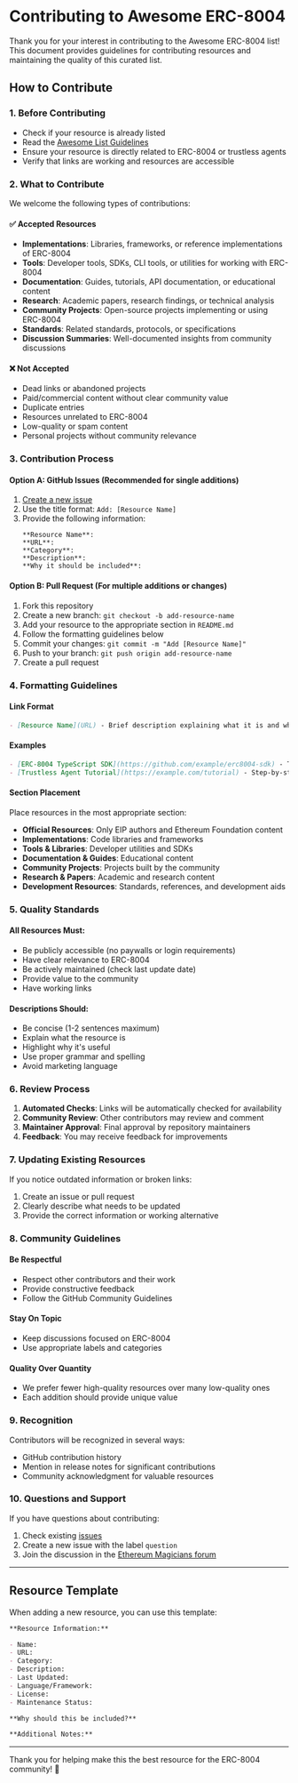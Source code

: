 # Contributing to Awesome ERC-8004

Thank you for your interest in contributing to the Awesome ERC-8004 list! This document provides guidelines for contributing resources and maintaining the quality of this curated list.

## How to Contribute

### 1. Before Contributing

- Check if your resource is already listed
- Read the [Awesome List Guidelines](https://github.com/sindresorhus/awesome/blob/main/contributing.md)
- Ensure your resource is directly related to ERC-8004 or trustless agents
- Verify that links are working and resources are accessible

### 2. What to Contribute

We welcome the following types of contributions:

#### ✅ Accepted Resources

- **Implementations**: Libraries, frameworks, or reference implementations of ERC-8004
- **Tools**: Developer tools, SDKs, CLI tools, or utilities for working with ERC-8004
- **Documentation**: Guides, tutorials, API documentation, or educational content
- **Research**: Academic papers, research findings, or technical analysis
- **Community Projects**: Open-source projects implementing or using ERC-8004
- **Standards**: Related standards, protocols, or specifications
- **Discussion Summaries**: Well-documented insights from community discussions

#### ❌ Not Accepted

- Dead links or abandoned projects
- Paid/commercial content without clear community value
- Duplicate entries
- Resources unrelated to ERC-8004
- Low-quality or spam content
- Personal projects without community relevance

### 3. Contribution Process

#### Option A: GitHub Issues (Recommended for single additions)

1. [Create a new issue](https://github.com/sudeepb02/awesome-erc8004/issues/new)
2. Use the title format: `Add: [Resource Name]`
3. Provide the following information:
   ```
   **Resource Name**:
   **URL**:
   **Category**:
   **Description**:
   **Why it should be included**:
   ```

#### Option B: Pull Request (For multiple additions or changes)

1. Fork this repository
2. Create a new branch: `git checkout -b add-resource-name`
3. Add your resource to the appropriate section in `README.md`
4. Follow the formatting guidelines below
5. Commit your changes: `git commit -m "Add [Resource Name]"`
6. Push to your branch: `git push origin add-resource-name`
7. Create a pull request

### 4. Formatting Guidelines

#### Link Format

```markdown
- [Resource Name](URL) - Brief description explaining what it is and why it's useful
```

#### Examples

```markdown
- [ERC-8004 TypeScript SDK](https://github.com/example/erc8004-sdk) - TypeScript SDK for integrating ERC-8004 registries with type safety and comprehensive documentation
- [Trustless Agent Tutorial](https://example.com/tutorial) - Step-by-step guide to building your first trustless agent using ERC-8004
```

#### Section Placement

Place resources in the most appropriate section:

- **Official Resources**: Only EIP authors and Ethereum Foundation content
- **Implementations**: Code libraries and frameworks
- **Tools & Libraries**: Developer utilities and SDKs
- **Documentation & Guides**: Educational content
- **Community Projects**: Projects built by the community
- **Research & Papers**: Academic and research content
- **Development Resources**: Standards, references, and development aids

### 5. Quality Standards

#### All Resources Must:

- Be publicly accessible (no paywalls or login requirements)
- Have clear relevance to ERC-8004
- Be actively maintained (check last update date)
- Provide value to the community
- Have working links

#### Descriptions Should:

- Be concise (1-2 sentences maximum)
- Explain what the resource is
- Highlight why it's useful
- Use proper grammar and spelling
- Avoid marketing language

### 6. Review Process

1. **Automated Checks**: Links will be automatically checked for availability
2. **Community Review**: Other contributors may review and comment
3. **Maintainer Approval**: Final approval by repository maintainers
4. **Feedback**: You may receive feedback for improvements

### 7. Updating Existing Resources

If you notice outdated information or broken links:

1. Create an issue or pull request
2. Clearly describe what needs to be updated
3. Provide the correct information or working alternative

### 8. Community Guidelines

#### Be Respectful

- Respect other contributors and their work
- Provide constructive feedback
- Follow the GitHub Community Guidelines

#### Stay On Topic

- Keep discussions focused on ERC-8004
- Use appropriate labels and categories

#### Quality Over Quantity

- We prefer fewer high-quality resources over many low-quality ones
- Each addition should provide unique value

### 9. Recognition

Contributors will be recognized in several ways:

- GitHub contribution history
- Mention in release notes for significant contributions
- Community acknowledgment for valuable resources

### 10. Questions and Support

If you have questions about contributing:

1. Check existing [issues](https://github.com/sudeepb02/awesome-erc8004/issues)
2. Create a new issue with the label `question`
3. Join the discussion in the [Ethereum Magicians forum](https://ethereum-magicians.org/t/erc-8004-trustless-agents/25098)

---

## Resource Template

When adding a new resource, you can use this template:

```markdown
**Resource Information:**

- Name:
- URL:
- Category:
- Description:
- Last Updated:
- Language/Framework:
- License:
- Maintenance Status:

**Why should this be included?**

**Additional Notes:**
```

---

Thank you for helping make this the best resource for the ERC-8004 community! 🚀
